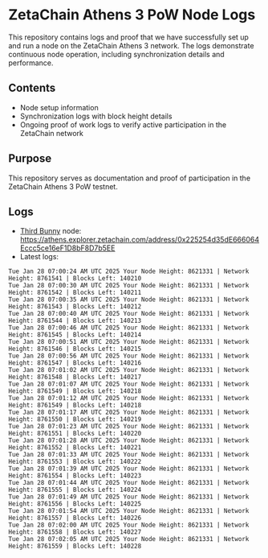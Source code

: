 # ZetaChain Athens 3 PoW Node Logs
This repository contains logs and proof that we have successfully set up and run a node on the ZetaChain Athens 3 network. The logs demonstrate continuous node operation, including synchronization details and performance.

## Contents
- Node setup information
- Synchronization logs with block height details
- Ongoing proof of work logs to verify active participation in the ZetaChain network

## Purpose
This repository serves as documentation and proof of participation in the ZetaChain Athens 3 PoW testnet.

## Logs

- [Third Bunny](https://thirdbunny.xyz/) node: https://athens.explorer.zetachain.com/address/0x225254d35dE666064Eccc5ce16eF1D8bF8D7b5EE
- Latest logs:
```
Tue Jan 28 07:00:24 AM UTC 2025 Your Node Height: 8621331 | Network Height: 8761541 | Blocks Left: 140210
Tue Jan 28 07:00:30 AM UTC 2025 Your Node Height: 8621331 | Network Height: 8761542 | Blocks Left: 140211
Tue Jan 28 07:00:35 AM UTC 2025 Your Node Height: 8621331 | Network Height: 8761543 | Blocks Left: 140212
Tue Jan 28 07:00:40 AM UTC 2025 Your Node Height: 8621331 | Network Height: 8761544 | Blocks Left: 140213
Tue Jan 28 07:00:46 AM UTC 2025 Your Node Height: 8621331 | Network Height: 8761545 | Blocks Left: 140214
Tue Jan 28 07:00:51 AM UTC 2025 Your Node Height: 8621331 | Network Height: 8761546 | Blocks Left: 140215
Tue Jan 28 07:00:56 AM UTC 2025 Your Node Height: 8621331 | Network Height: 8761547 | Blocks Left: 140216
Tue Jan 28 07:01:02 AM UTC 2025 Your Node Height: 8621331 | Network Height: 8761548 | Blocks Left: 140217
Tue Jan 28 07:01:07 AM UTC 2025 Your Node Height: 8621331 | Network Height: 8761549 | Blocks Left: 140218
Tue Jan 28 07:01:12 AM UTC 2025 Your Node Height: 8621331 | Network Height: 8761549 | Blocks Left: 140218
Tue Jan 28 07:01:17 AM UTC 2025 Your Node Height: 8621331 | Network Height: 8761550 | Blocks Left: 140219
Tue Jan 28 07:01:23 AM UTC 2025 Your Node Height: 8621331 | Network Height: 8761551 | Blocks Left: 140220
Tue Jan 28 07:01:28 AM UTC 2025 Your Node Height: 8621331 | Network Height: 8761552 | Blocks Left: 140221
Tue Jan 28 07:01:33 AM UTC 2025 Your Node Height: 8621331 | Network Height: 8761553 | Blocks Left: 140222
Tue Jan 28 07:01:39 AM UTC 2025 Your Node Height: 8621331 | Network Height: 8761554 | Blocks Left: 140223
Tue Jan 28 07:01:44 AM UTC 2025 Your Node Height: 8621331 | Network Height: 8761555 | Blocks Left: 140224
Tue Jan 28 07:01:49 AM UTC 2025 Your Node Height: 8621331 | Network Height: 8761556 | Blocks Left: 140225
Tue Jan 28 07:01:54 AM UTC 2025 Your Node Height: 8621331 | Network Height: 8761557 | Blocks Left: 140226
Tue Jan 28 07:02:00 AM UTC 2025 Your Node Height: 8621331 | Network Height: 8761558 | Blocks Left: 140227
Tue Jan 28 07:02:05 AM UTC 2025 Your Node Height: 8621331 | Network Height: 8761559 | Blocks Left: 140228
```
